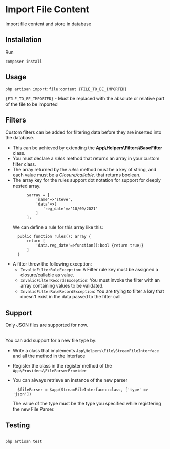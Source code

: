# Import File Content

Import file content and store in database

## Installation

Run

```
composer install
```

## Usage

```
php artisan import:file:content {FILE_TO_BE_IMPORTED}
```

`{FILE_TO_BE_IMPORTED}` - Must be replaced with the absolute or relative part of the file to be imported

## Filters

Custom filters can be added for filtering data before they are inserted into the database.

- This can be achieved by extending the <b>App\Helpers\Filters\BaseFilter</b> class.
- You must declare a *rules* method that returns an array in your custom filter class.
- The array returned by the *rules* method must be a key of string, and each value must be a *Closure/callable.* that
  returns boolean.
- The array key for the rules support dot notation for support for deeply nested array.
  ```
        $array = [
            'name'=>'steve',
            'data'=>[
               'reg_date'=>'10/09/2021'
            ]
        ];
  ```
  We can define a rule for this array like this:
  ```
    public function rules(): array {
        return [
            'data.reg_date'=>function():bool {return true;}
        ]
    }
  ```
- A filter throw the following exception:
    - `InvalidFilterRuleException`: A Filter rule key must be assigned a closure/callable as value.
    - `InvalidFilterRecordsException`: You must invoke the filter with an array containing values to be validated.
    - `InvalidFilterRuleRecordException`: You are trying to filter a key that doesn't exist in the data passed to the
      filter call.

## Support

Only JSON files are supported for now. <br><br>

You can add support for a new file type by:

- Write a class that implements `App\Helpers\File\StreamFileInterface` and all the method in the interface

- Register the class in the register method of the `App\Providers\FileParserProvider`

- You can always retrieve an instance of the new parser
   ``` 
     $fileParser = $app(StreamFileInterface::class, ['type' => 'json'])
   ```
  The value of the type must be the type you specified while registering the new File Parser.

## Testing

```

php artisan test

```
